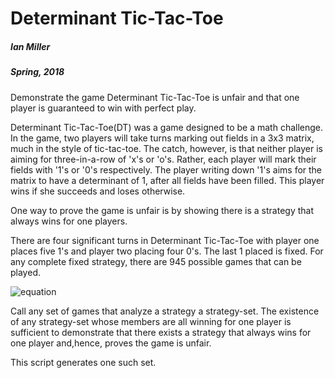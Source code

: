 # Determinant Tic-Tac-Toe
##### Ian Miller
##### Spring, 2018

Demonstrate the game Determinant Tic-Tac-Toe is unfair and that one player is guaranteed to win with perfect play.

Determinant Tic-Tac-Toe(DT) was a game designed to be a math challenge. In the game, two players will take turns marking out fields in a 3x3 matrix, much in the style of tic-tac-toe. The catch, however, is that neither player is aiming for three-in-a-row of 'x's or 'o's. Rather, each player will mark their fields with '1's or '0's respectively. The player writing down '1's aims for the matrix to have a determinant of 1, after all fields have been filled. This player wins if she succeeds and loses otherwise.

One way to prove the game is unfair is by showing there is a strategy that always wins for one players. 

There are four significant turns in Determinant Tic-Tac-Toe with player one places five 1's and player two placing four 0's. The last 1 placed is fixed. For any complete fixed strategy, there are 945 possible games that can be played. 

![equation](https://latex.codecogs.com/svg.image?\large&space;{\color{CadetBlue}\prod^4_{i=0}2i&plus;1&space;=&space;945})

Call any set of games that analyze a strategy a strategy-set. The existence of any strategy-set whose members are all winning for one player is sufficient to demonstrate that there exists a strategy that always wins for one player and,hence, proves the game is unfair.

This script generates one such set.
